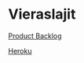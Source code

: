 # Vieraslajit

[Product Backlog](https://docs.google.com/spreadsheets/d/1J_Fyd4nz4NiaO80L46lcEIjyo2mbTOU2jSYKFGTQdM4)

[Heroku](https://vieraslajit.herokuapp.com/)
